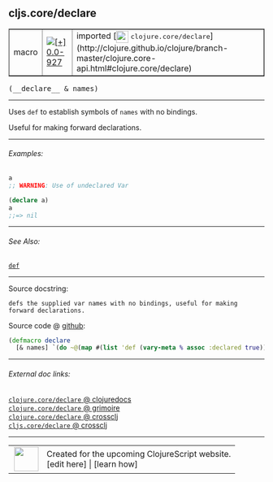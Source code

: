 ## cljs.core/declare



 <table border="1">
<tr>
<td>macro</td>
<td><a href="https://github.com/cljsinfo/cljs-api-docs/tree/0.0-927"><img valign="middle" alt="[+] 0.0-927" title="Added in 0.0-927" src="https://img.shields.io/badge/+-0.0--927-lightgrey.svg"></a> </td>
<td>
imported [<img height="24px" valign="middle" src="http://i.imgur.com/1GjPKvB.png"> <samp>clojure.core/declare</samp>](http://clojure.github.io/clojure/branch-master/clojure.core-api.html#clojure.core/declare)
</td>
</tr>
</table>


 <samp>
(__declare__ & names)<br>
</samp>

---

Uses `def` to establish symbols of `names` with no bindings.

Useful for making forward declarations.

---

###### Examples:

```clj
a
;; WARNING: Use of undeclared Var

(declare a)
a
;;=> nil
```

---

###### See Also:

[`def`](special_def.md)<br>

---


Source docstring:

```
defs the supplied var names with no bindings, useful for making forward declarations.
```


Source code @ [github](https://github.com/clojure/clojure/blob/clojure-1.7.0-beta1/src/clj/clojure/core.clj#L2643-L2646):

```clj
(defmacro declare
  [& names] `(do ~@(map #(list 'def (vary-meta % assoc :declared true)) names)))
```

<!--
Repo - tag - source tree - lines:

 <pre>
clojure @ clojure-1.7.0-beta1
└── src
    └── clj
        └── clojure
            └── <ins>[core.clj:2643-2646](https://github.com/clojure/clojure/blob/clojure-1.7.0-beta1/src/clj/clojure/core.clj#L2643-L2646)</ins>
</pre>

-->

---



###### External doc links:

[`clojure.core/declare` @ clojuredocs](http://clojuredocs.org/clojure.core/declare)<br>
[`clojure.core/declare` @ grimoire](http://conj.io/store/v1/org.clojure/clojure/1.7.0-beta3/clj/clojure.core/declare/)<br>
[`clojure.core/declare` @ crossclj](http://crossclj.info/fun/clojure.core/declare.html)<br>
[`cljs.core/declare` @ crossclj](http://crossclj.info/fun/cljs.core/declare.html)<br>

---

 <table>
<tr><td>
<img valign="middle" align="right" width="48px" src="http://i.imgur.com/Hi20huC.png">
</td><td>
Created for the upcoming ClojureScript website.<br>
[edit here] | [learn how]
</td></tr></table>

[edit here]:https://github.com/cljsinfo/cljs-api-docs/blob/master/cljsdoc/cljs.core_declare.cljsdoc
[learn how]:https://github.com/cljsinfo/cljs-api-docs/wiki/cljsdoc-files

<!--

This information was too distracting to show to readers, but I'll leave it
commented here since it is helpful to:

- pretty-print the data used to generate this document
- and show how to retrieve that data



The API data for this symbol:

```clj
{:description "Uses `def` to establish symbols of `names` with no bindings.\n\nUseful for making forward declarations.",
 :ns "cljs.core",
 :name "declare",
 :signature ["[& names]"],
 :history [["+" "0.0-927"]],
 :type "macro",
 :related ["special/def"],
 :full-name-encode "cljs.core_declare",
 :source {:code "(defmacro declare\n  [& names] `(do ~@(map #(list 'def (vary-meta % assoc :declared true)) names)))",
          :title "Source code",
          :repo "clojure",
          :tag "clojure-1.7.0-beta1",
          :filename "src/clj/clojure/core.clj",
          :lines [2643 2646]},
 :examples [{:id "5a2dc2",
             :content "```clj\na\n;; WARNING: Use of undeclared Var\n\n(declare a)\na\n;;=> nil\n```"}],
 :full-name "cljs.core/declare",
 :clj-symbol "clojure.core/declare",
 :docstring "defs the supplied var names with no bindings, useful for making forward declarations."}

```

Retrieve the API data for this symbol:

```clj
;; from Clojure REPL
(require '[clojure.edn :as edn])
(-> (slurp "https://raw.githubusercontent.com/cljsinfo/cljs-api-docs/catalog/cljs-api.edn")
    (edn/read-string)
    (get-in [:symbols "cljs.core/declare"]))
```

-->
